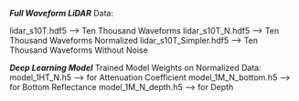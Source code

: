 ***Full Waveform LiDAR***
Data:

lidar_s10T.hdf5           -->    Ten Thousand Waveforms
lidar_s10T_N.hdf5         -->    Ten Thousand Waveforms Normalized
lidar_s10T_Simpler.hdf5   -->    Ten Thousand Waveforms Without Noise


***Deep Learning Model***
Trained Model Weights on Normalized Data:
model_1HT_N.h5          -->  for Attenuation Coefficient 
model_1M_N_bottom.h5    -->  for Bottom Reflectance
model_1M_N_depth.h5     -->  for Depth
